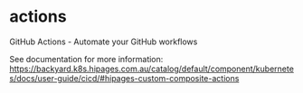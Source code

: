 # actions

GitHub Actions - Automate your GitHub workflows

See documentation for more information: https://backyard.k8s.hipages.com.au/catalog/default/component/kubernetes/docs/user-guide/cicd/#hipages-custom-composite-actions
